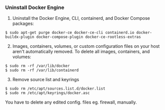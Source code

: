 ### Uninstall Docker Engine

1. Uninstall the Docker Engine, CLI, containerd, and Docker Compose packages:
```
$ sudo apt-get purge docker-ce docker-ce-cli containerd.io docker-buildx-plugin docker-compose-plugin docker-ce-rootless-extras
```

2. Images, containers, volumes, or custom configuration files on your host aren't automatically removed. To delete all images, containers, and volumes:
```
$ sudo rm -rf /var/lib/docker
$ sudo rm -rf /var/lib/containerd
```

3. Remove source list and keyrings
```
$ sudo rm /etc/apt/sources.list.d/docker.list
$ sudo rm /etc/apt/keyrings/docker.asc
```

You have to delete any edited config. files eg. firewall, manually.

